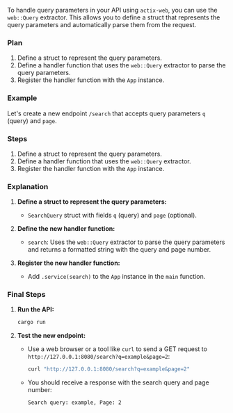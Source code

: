 To handle query parameters in your API using `actix-web`, you can use the `web::Query` extractor. This allows you to define a struct that represents the query parameters and automatically parse them from the request.

### Plan

1. Define a struct to represent the query parameters.
2. Define a handler function that uses the `web::Query` extractor to parse the query parameters.
3. Register the handler function with the `App` instance.

### Example

Let's create a new endpoint `/search` that accepts query parameters `q` (query) and `page`.

### Steps

1. Define a struct to represent the query parameters.
2. Define a handler function that uses the `web::Query` extractor.
3. Register the handler function with the `App` instance.

### Explanation

1. **Define a struct to represent the query parameters:**
   - `SearchQuery` struct with fields `q` (query) and `page` (optional).

2. **Define the new handler function:**
   - `search`: Uses the `web::Query` extractor to parse the query parameters and returns a formatted string with the query and page number.

3. **Register the new handler function:**
   - Add `.service(search)` to the `App` instance in the `main` function.

### Final Steps

1. **Run the API:**
   ```sh
   cargo run
   ```

2. **Test the new endpoint:**
   - Use a web browser or a tool like `curl` to send a GET request to `http://127.0.0.1:8080/search?q=example&page=2`:
     ```sh
     curl "http://127.0.0.1:8080/search?q=example&page=2"
     ```
   - You should receive a response with the search query and page number:
     ```plaintext
     Search query: example, Page: 2
     ```
